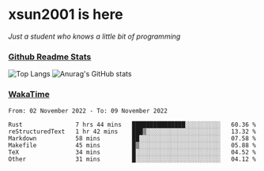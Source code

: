 # xsun2001 is here

*Just a student who knows a little bit of programming*

### [Github Readme Stats](https://github.com/anuraghazra/github-readme-stats)

![Top Langs](https://github-readme-stats.vercel.app/api/top-langs/?username=xsun2001&layout=compact&theme=radical) ![Anurag's GitHub stats](https://github-readme-stats.vercel.app/api?username=xsun2001&show_icons=true&theme=radical)

### [WakaTime](https://wakatime.com)

<!--START_SECTION:waka-->

```text
From: 02 November 2022 - To: 09 November 2022

Rust               7 hrs 44 mins   ███████████████░░░░░░░░░░   60.36 %
reStructuredText   1 hr 42 mins    ███▒░░░░░░░░░░░░░░░░░░░░░   13.32 %
Markdown           58 mins         ██░░░░░░░░░░░░░░░░░░░░░░░   07.58 %
Makefile           45 mins         █▒░░░░░░░░░░░░░░░░░░░░░░░   05.88 %
TeX                34 mins         █░░░░░░░░░░░░░░░░░░░░░░░░   04.52 %
Other              31 mins         █░░░░░░░░░░░░░░░░░░░░░░░░   04.12 %
```

<!--END_SECTION:waka-->
